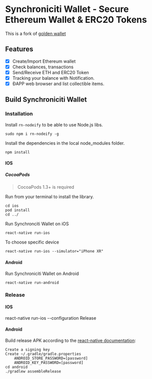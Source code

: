 # Synchroniciti Wallet - Secure Ethereum Wallet & ERC20 Tokens

This is a fork of [golden wallet](https://github.com/goldennetwork/golden-wallet-react-native)

## Features

- [x] Create/Import Ethereum wallet
- [x] Check balances, transactions
- [x] Send/Receive ETH and ERC20 Token
- [x] Tracking your balance with Notification.
- [x] ĐAPP web browser and list collectible items.

## Build Synchroniciti Wallet 
### Installation
Install `rn-nodeify` to be able to use Node.js libs.
	
	sudo npm i rn-nodeify -g

Install the dependencies in the local node_modules folder.

	npm install
#### IOS
##### CocoaPods
> CocoaPods 1.3+ is required

Run from your terminal to install the library.
	
	cd ios
	pod install
	cd ../
	
Run Synchronciti Wallet on iOS
	
	react-native run-ios

To choose specific device

	react-native run-ios --simulator="iPhone XR"

#### Android
Run Synchroniciti Wallet on Android

	react-native run-android

### Release
#### IOS

react-native run-ios --configuration Release

#### Android

Build release APK according to the [react-native documentation](https://facebook.github.io/react-native/docs/signed-apk-android):

	Create a signing key
	Create ~/.gradle/gradle.properties
		ANDROID_STORE_PASSWORD=[password]
		ANDROID_KEY_PASSWORD=[password]
	cd android
	./gradlew assembleRelease